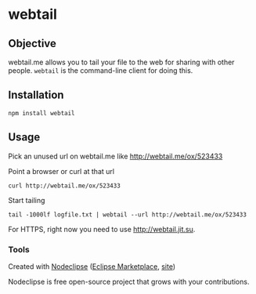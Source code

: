 # webtail

## Objective

webtail.me allows you to tail your file to the web for sharing with other
people.  `webtail` is the command-line client for doing this.

## Installation

`npm install webtail`

## Usage

Pick an unused url on webtail.me like http://webtail.me/ox/523433

Point a browser or curl at that url

    curl http://webtail.me/ox/523433
    
Start tailing
  
    tail -1000lf logfile.txt | webtail --url http://webtail.me/ox/523433

For HTTPS, right now you need to use http://webtail.jit.su.

### Tools

Created with [Nodeclipse](https://github.com/Nodeclipse/nodeclipse-1)
 ([Eclipse Marketplace](http://marketplace.eclipse.org/content/nodeclipse), [site](http://www.nodeclipse.org))   

Nodeclipse is free open-source project that grows with your contributions.

